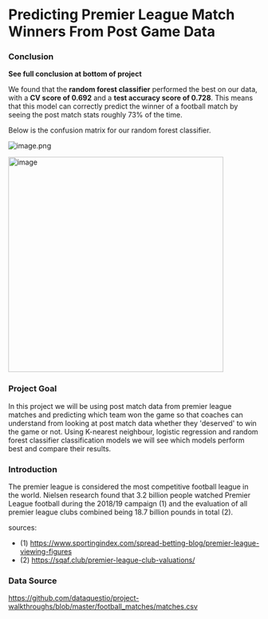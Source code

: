 # Predicting Premier League Match Winners From Post Game Data

### Conclusion
**See full conclusion at bottom of project**

We found that the **random forest classifier** performed the best on our data, with a **CV score of 0.692** and a **test accuracy score of 0.728**. This means that this model can correctly predict the winner of a football match by seeing the post match stats roughly 73% of the time.

Below is the confusion matrix for our random forest classifier.

![image.png](attachment:image.png)

<img width="431" alt="image" src="https://user-images.githubusercontent.com/73466733/219404112-df5eb35f-f3ea-4c9b-9f58-2db6fe359b6b.png">


### Project Goal
In this project we will be using post match data from premier league matches and predicting which team won the game so that coaches can understand from looking at post match data whether they 'deserved' to win the game or not. Using K-nearest neighbour, logistic regression and random forest classifier classification models we will see which models perform best and compare their results.

### Introduction
The premier league is considered the most competitive football league in the world. Nielsen research found that 3.2 billion people watched Premier League football during the 2018/19 campaign (1) and the evaluation of all premier league clubs combined being  18.7 billion pounds in total (2).


sources:
- (1) https://www.sportingindex.com/spread-betting-blog/premier-league-viewing-figures
- (2) https://sqaf.club/premier-league-club-valuations/


### Data Source
https://github.com/dataquestio/project-walkthroughs/blob/master/football_matches/matches.csv
